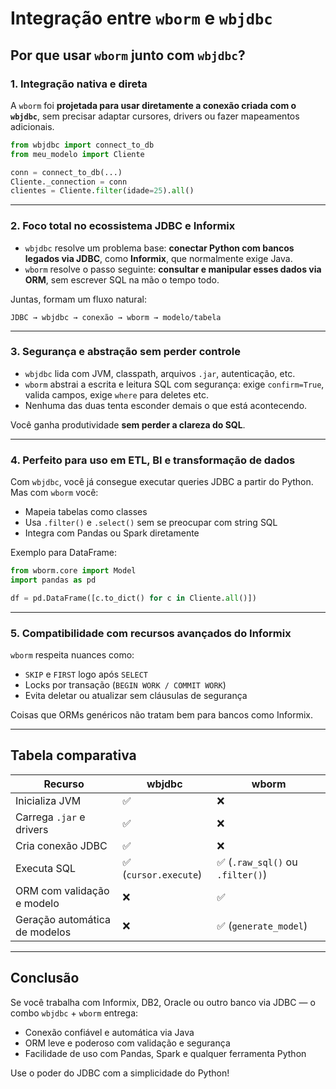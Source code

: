 # Integração entre `wborm` e `wbjdbc`

## Por que usar `wborm` junto com `wbjdbc`?

### 1. Integração nativa e direta

A `wborm` foi **projetada para usar diretamente a conexão criada com o `wbjdbc`**, sem precisar adaptar cursores, drivers ou fazer mapeamentos adicionais.

```python
from wbjdbc import connect_to_db
from meu_modelo import Cliente

conn = connect_to_db(...)
Cliente._connection = conn
clientes = Cliente.filter(idade=25).all()
```

---

### 2. Foco total no ecossistema JDBC e Informix

- `wbjdbc` resolve um problema base: **conectar Python com bancos legados via JDBC**, como **Informix**, que normalmente exige Java.
- `wborm` resolve o passo seguinte: **consultar e manipular esses dados via ORM**, sem escrever SQL na mão o tempo todo.

Juntas, formam um fluxo natural:
```
JDBC → wbjdbc → conexão → wborm → modelo/tabela
```

---

###  3. Segurança e abstração sem perder controle

- `wbjdbc` lida com JVM, classpath, arquivos `.jar`, autenticação, etc.
- `wborm` abstrai a escrita e leitura SQL com segurança: exige `confirm=True`, valida campos, exige `where` para deletes etc.
- Nenhuma das duas tenta esconder demais o que está acontecendo.

Você ganha produtividade **sem perder a clareza do SQL**.

---

### 4. Perfeito para uso em ETL, BI e transformação de dados

Com `wbjdbc`, você já consegue executar queries JDBC a partir do Python. Mas com `wborm` você:

- Mapeia tabelas como classes
- Usa `.filter()` e `.select()` sem se preocupar com string SQL
- Integra com Pandas ou Spark diretamente

Exemplo para DataFrame:

```python
from wborm.core import Model
import pandas as pd

df = pd.DataFrame([c.to_dict() for c in Cliente.all()])
```

---

### 5. Compatibilidade com recursos avançados do Informix

`wborm` respeita nuances como:

- `SKIP` e `FIRST` logo após `SELECT`
- Locks por transação (`BEGIN WORK / COMMIT WORK`)
- Evita deletar ou atualizar sem cláusulas de segurança

Coisas que ORMs genéricos não tratam bem para bancos como Informix.

---

## Tabela comparativa

| Recurso                         | wbjdbc                         | wborm                            |
|--------------------------------|--------------------------------|----------------------------------|
| Inicializa JVM                 | ✅                              | ❌                               |
| Carrega `.jar` e drivers       | ✅                              | ❌                               |
| Cria conexão JDBC              | ✅                              | ❌                               |
| Executa SQL                    | ✅ (`cursor.execute`)           | ✅ (`.raw_sql()` ou `.filter()`) |
| ORM com validação e modelo     | ❌                              | ✅                               |
| Geração automática de modelos  | ❌                              | ✅ (`generate_model`)            |

---

## Conclusão

Se você trabalha com Informix, DB2, Oracle ou outro banco via JDBC — o combo `wbjdbc` + `wborm` entrega:

- Conexão confiável e automática via Java
- ORM leve e poderoso com validação e segurança
- Facilidade de uso com Pandas, Spark e qualquer ferramenta Python

Use o poder do JDBC com a simplicidade do Python!
